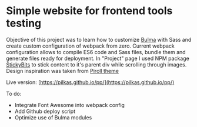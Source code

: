 # Simple website for frontend tools testing

Objective of this project was to learn how to customize [Bulma](https://bulma.io/) with Sass and create custom configuration of webpack from zero. Current webpack configuration allows to compile ES6 code and Sass files, bundle them and generate files ready for deployment. In "Project" page I used NPM package [StickyBits](https://github.com/dollarshaveclub/stickybits) to stick content to it's parent div while scrolling through images.
Design inspiration was taken from [Piroll theme](https://html.nkdev.info/piroll/home-4.html)

Live version: [https://pilkas.github.io/pp/](https://pilkas.github.io/pp/)

To do:
- Integrate Font Awesome into webpack config
- Add Github deploy script
- Optimize use of Bulma modules